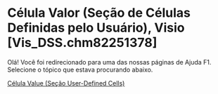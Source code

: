 
# Célula Valor (Seção de Células Definidas pelo Usuário), Visio [Vis_DSS.chm82251378]

Olá! Você foi redirecionado para uma das nossas páginas de Ajuda F1. Selecione o tópico que estava procurando abaixo.

[Célula Value (Seção User-Defined Cells)](http://msdn.microsoft.com/library/495b2aec-e197-75eb-9974-e7c92d26546f%28Office.15%29.aspx)
